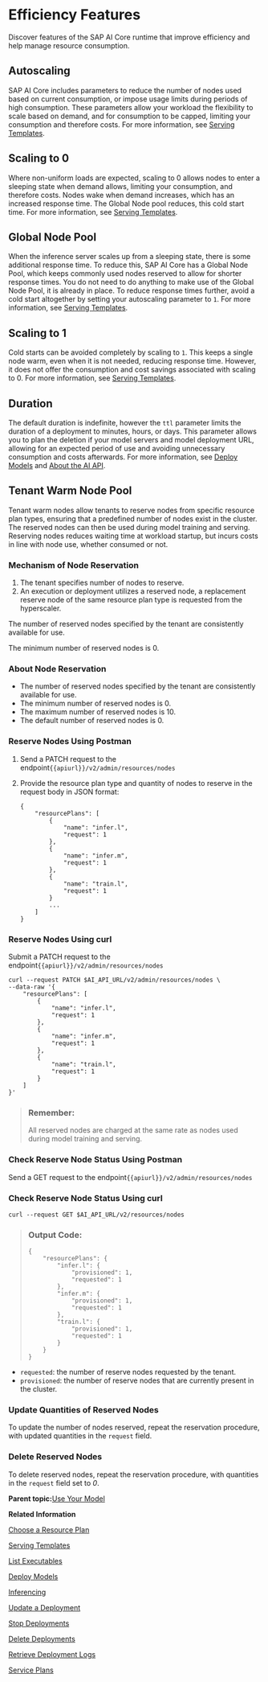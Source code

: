 <!-- loio9fad26a7e6894e3cbd80da723ce466fc -->

# Efficiency Features

Discover features of the SAP AI Core runtime that improve efficiency and help manage resource consumption.



<a name="loio9fad26a7e6894e3cbd80da723ce466fc__section_grr_bbf_1xb"/>

## Autoscaling

SAP AI Core includes parameters to reduce the number of nodes used based on current consumption, or impose usage limits during periods of high consumption. These parameters allow your workload the flexibility to scale based on demand, and for consumption to be capped, limiting your consumption and therefore costs. For more information, see [Serving Templates](https://help.sap.com/docs/AI_CORE/2d6c5984063c40a59eda62f4a9135bee/3a97465bf6164400a4b5c1641007e3d6.html?locale=en-US&state=DRAFT&version=CLOUD).



<a name="loio9fad26a7e6894e3cbd80da723ce466fc__section_k1v_fbf_1xb"/>

## Scaling to 0

Where non-uniform loads are expected, scaling to 0 allows nodes to enter a sleeping state when demand allows, limiting your consumption, and therefore costs. Nodes wake when demand increases, which has an increased response time. The Global Node pool reduces, this cold start time. For more information, see [Serving Templates](https://help.sap.com/docs/AI_CORE/2d6c5984063c40a59eda62f4a9135bee/3a97465bf6164400a4b5c1641007e3d6.html?locale=en-US&state=DRAFT&version=CLOUD).



<a name="loio9fad26a7e6894e3cbd80da723ce466fc__section_mgb_kbf_1xb"/>

## Global Node Pool

When the inference server scales up from a sleeping state, there is some additional response time. To reduce this, SAP AI Core has a Global Node Pool, which keeps commonly used nodes reserved to allow for shorter response times. You do not need to do anything to make use of the Global Node Pool, it is already in place. To reduce response times further, avoid a cold start altogether by setting your autoscaling parameter to `1`. For more information, see [Serving Templates](https://help.sap.com/docs/AI_CORE/2d6c5984063c40a59eda62f4a9135bee/3a97465bf6164400a4b5c1641007e3d6.html?locale=en-US&state=DRAFT&version=CLOUD).



<a name="loio9fad26a7e6894e3cbd80da723ce466fc__section_krp_lbf_1xb"/>

## Scaling to 1

Cold starts can be avoided completely by scaling to `1`. This keeps a single node warm, even when it is not needed, reducing response time. However, it does not offer the consumption and cost savings associated with scaling to 0. For more information, see [Serving Templates](https://help.sap.com/docs/AI_CORE/2d6c5984063c40a59eda62f4a9135bee/3a97465bf6164400a4b5c1641007e3d6.html?locale=en-US&state=DRAFT&version=CLOUD).



## Duration

The default duration is indefinite, however the `ttl` parameter limits the duration of a deployment to minutes, hours, or days. This parameter allows you to plan the deletion if your model servers and model deployment URL, allowing for an expected period of use and avoiding unnecessary consumption and costs afterwards. For more information, see [Deploy Models](https://help.sap.com/docs/AI_CORE/2d6c5984063c40a59eda62f4a9135bee/3a97465bf6164400a4b5c1641007e3d6.html?locale=en-US&state=DRAFT&version=CLOUD) and [About the AI API](https://help.sap.com/docs/AI_CORE/2d6c5984063c40a59eda62f4a9135bee/3a97465bf6164400a4b5c1641007e3d6.html?locale=en-US&state=DRAFT&version=CLOUD).



<a name="loio9fad26a7e6894e3cbd80da723ce466fc__section_d11_vwb_gxb"/>

## Tenant Warm Node Pool

Tenant warm nodes allow tenants to reserve nodes from specific resource plan types, ensuring that a predefined number of nodes exist in the cluster. The reserved nodes can then be used during model training and serving. Reserving nodes reduces waiting time at workload startup, but incurs costs in line with node use, whether consumed or not.



### Mechanism of Node Reservation

1.  The tenant specifies number of nodes to reserve.
2.  An execution or deployment utilizes a reserved node, a replacement reserve node of the same resource plan type is requested from the hyperscaler.

The number of reserved nodes specified by the tenant are consistently available for use.

The minimum number of reserved nodes is 0.



### About Node Reservation

-   The number of reserved nodes specified by the tenant are consistently available for use.
-   The minimum number of reserved nodes is 0.
-   The maximum number of reserved nodes is 10.
-   The default number of reserved nodes is 0.





### Reserve Nodes Using Postman

1.  Send a PATCH request to the endpoint`{{apiurl}}/v2/admin/resources/nodes`
2.  Provide the resource plan type and quantity of nodes to reserve in the request body in JSON format:

    ```
    {
        "resourcePlans": [
            {
                "name": "infer.l",
                "request": 1
            },
            {
                "name": "infer.m",
                "request": 1
            },
            {
                "name": "train.l",
                "request": 1
            }
            ...
        ]
    }
    ```




### Reserve Nodes Using curl

Submit a PATCH request to the endpoint`{{apiurl}}/v2/admin/resources/nodes`

```
curl --request PATCH $AI_API_URL/v2/admin/resources/nodes \
--data-raw '{
    "resourcePlans": [
        {
            "name": "infer.l",
            "request": 1
        },
        {
            "name": "infer.m",
            "request": 1
        },
        {
            "name": "train.l",
            "request": 1
        }
    ]
}'

```

> ### Remember:  
> All reserved nodes are charged at the same rate as nodes used during model training and serving.





### Check Reserve Node Status Using Postman

Send a GET request to the endpoint`{{apiurl}}/v2/admin/resources/nodes`



### Check Reserve Node Status Using curl

```
curl --request GET $AI_API_URL/v2/resources/nodes
```

> ### Output Code:  
> ```
> {
>     "resourcePlans": {
>         "infer.l": {
>             "provisioned": 1,
>             "requested": 1
>         },
>         "infer.m": {
>             "provisioned": 1,
>             "requested": 1
>         },
>         "train.l": {
>             "provisioned": 1,
>             "requested": 1
>         }
>     }
> }
> ```

-   `requested`: the number of reserve nodes requested by the tenant.
-   `provisioned`: the number of reserve nodes that are currently present in the cluster.



### Update Quantities of Reserved Nodes

To update the number of nodes reserved, repeat the reservation procedure, with updated quantities in the `request` field.



### Delete Reserved Nodes

To delete reserved nodes, repeat the reservation procedure, with quantities in the `request` field set to *0*.

**Parent topic:**[Use Your Model](use-your-model-7f93e8f.md "You deploy your AI learning model to run inferences against it.")

**Related Information**  


[Choose a Resource Plan](choose-a-resource-plan-abd672f.md "You can configure SAP AI Core to use different infrastructure resources for different tasks, based on demand. SAP AI Core provides several preconfigured infrastructure bundles called “resource plans” for this purpose.")

[Serving Templates](serving-templates-20a8667.md "You use serving templates to manage your serving instances at the level of the main tenant. Serving templates define how a model is to be deployed.")

[List Executables](list-executables-6af8e60.md "An executable is a template that is instantiated for a purpose, such as training a model or creating a deployment. You can list all of the executables in a resource group and get details of specific executables from a resource group. Serving templates are mapped to deployment executables.")

[Deploy Models](deploy-models-dd16e8e.md "")

[Inferencing](inferencing-e348ecf.md "")

[Update a Deployment](update-a-deployment-9789ddd.md "")

[Stop Deployments](stop-deployments-b7d2577.md " ")

[Delete Deployments](delete-deployments-0193d17.md " ")

[Retrieve Deployment Logs](retrieve-deployment-logs-4c86b88.md "accessed in the deployment and execution logs.")

[Service Plans](service-plans-c7244c6.md "The SAP AI Core service plan you choose determines pricing, conditions of use, resources, available services, and hosts.")

